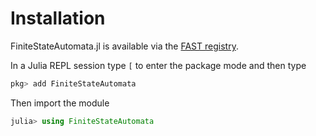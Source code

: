# Installation

FiniteStateAutomata.jl is available via the [FAST registry](https://gitlab.lisn.upsaclay.fr/fast/registry).

In a Julia REPL session type `[` to enter the package mode and then
type
```julia
pkg> add FiniteStateAutomata
```
Then import the module
```julia
julia> using FiniteStateAutomata
```

